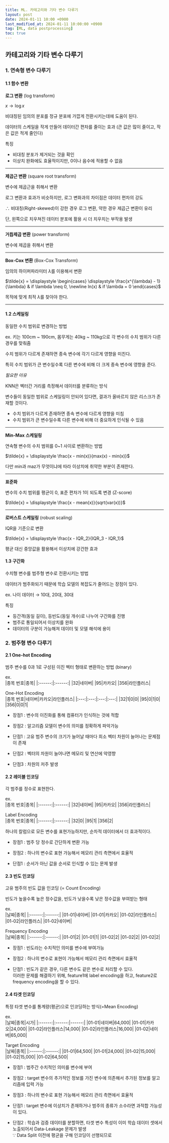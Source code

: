 ```yaml
---
title: ML. 카테고리와 기타 변수 다루기
layout: post
date: 2024-01-11 10:00 +0900
last_modified_at: 2024-01-11 10:00:00 +0900
tag: [ML, data postprocessing]
toc: true
---
```


## 카테고리와 기타 변수 다루기

### 1. 연속형 변수 다루기

#### 1.1 함수 변환

**로그 변환** (log transform)

$x \rightarrow \log x$

비대칭된 임의의 분포를 정규 분포에 가깝게 전환시키는데에 도움이 된다.

데이터의 스케일을 작게 만들어 데이터간 편차를 줄이는 효과 (큰 값은 많이 줄이고, 작은 값은 적게 줄인다)

특징
* 비대칭 분포가 제거되는 것을 확인
* 이상치 완화에도 효율적이지만, 0이나 음수에 적용할 수 없음

---

**제곱근 변환** (square root transform)

변수에 제곱근을 취해서 변환

로그 변환과 효과가 비슷하지만, 로그 변화과의 차이점은 데이터 편차의 강도

$\therefore$ 비대칭(Right-skewed)이 강한 경우 로그 변환, 약한 경우 제곱근 변환이 유리

단, 왼쪽으로 치우쳐진 데이터 분포에 활용 시 더 치우치는 부작용 발생

---

**거듭제곱 변환** (power transform)

변수에 제곱을 취해서 변환

---

**Box-Cox 변환** (Box-Cox Transform)

임의의 하이퍼파라미터 $\lambda$를 이용해서 변환

$\tilde{x} = \displaystyle \begin{cases} \displaystyle \frac{x^{\lambda} - 1}{\lambda} & if \lambda \neq 0, \newline ln(x) & if \lambda = 0 \end{cases}$

목적에 맞게 최적 $\lambda$를 찾아야 한다.

---

#### 1.2 스케일링

동일한 수치 범위로 변경하는 방법

ex. 키는 100cm ~ 190cm, 몸무게는 40kg ~ 110kg으로 각 변수의 수치 범위가 다른 경우를 맞춰줌

수치 범위가 다르게 존재하면 종속 변수에 각기 다르게 영향을 미친다.

특히 수치 범위가 큰 변수일수록 다른 변수에 비해 더 크게 종속 변수에 영향을 준다.

*필요한 이유*

KNN은 벡터간 거리를 측정해서 데이터를 분류하는 방식

변수들이 동일한 범위로 스케일링이 안되어 있다면, 결과가 올바르지 않은 리스크가 존재할 것이다.

* 수치 범위가 다르게 존재하면 종속 변수에 다르게 영향을 미침
* 수치 범위가 큰 변수일수록 다른 변수에 비해 더 중요하게 인식될 수 있음

---

**Min-Max 스케일링**

연속형 변수의 수치 범위를 0~1 사이로 변환하는 방법

$\tilde{x} = \displaystyle \frac{x - min(x)}{max(x) - min(x)}$

다만 min과 maz가 무엇이냐에 따라 이상치에 취약한 부분이 존재한다.

---

**표준화**

변수의 수치 범위를 평균이 0, 표준 편차가 1이 되도록 변경 (Z-score)

$\tilde{x} = \displaystyle \frac{x - mean(x)}{sqrt(var(x))}$

---

**로버스트 스케일링** (robust scaling)

IQR을 기준으로 변환

$\tilde{x} = \displaystyle \frac{x - IQR_2}{IQR_3 - IQR_1}$

평균 대신 중앙값을 활용해서 이상치에 강건한 효과

#### 1.3 구간화

수치형 변수를 범주형 변수로 전환시키는 방법

데이터가 범주화되기 때문에 학습 모델의 복잡도가 줄어드는 장점이 있다.

ex. 나이 데이터 $\rightarrow$ 10대, 20대, 30대

특징
* 등간격(동일 길이), 등빈도(동일 개수)로 나누어 구간화를 진행
* 범주로 통일되어서 이상치를 완화
* 데이터의 구분이 가능해져 데이터 및 모델 해석에 용이

### 2. 범주형 변수 다루기

#### 2.1 One-hot Encoding

범주 변수를 0과 1로 구성된 이진 벡터 형태로 변환하는 방법 (binary)

ex.<br>
|종목 번호|종목|
|:------:|:------:|
|32|네이버|
|95|카카오|
|356|라인플러스|

One-Hot Encoding<br>
|종목 번호|네이버|카카오|라인플러스|
|:---:|:---:|:---:|:---:|
|32|1|0|0|
|95|0|1|0|
|356|0|0|1|

* 장점1 : 변수의 이진화를 통해 컴퓨터가 인식하는 것에 적합
* 장점2 : 알고리즘 모델이 변수의 의미를 정확하게 파악가능

* 단점1 : 고유 범주 변수의 크기가 늘어날 때마다 희소 벡터 차원이 늘어나는 문제점이 존재
* 단점2 : 벡터의 차원이 늘어나면 메모리 및 연산에 악영향
* 단점3 : 차원의 저주 발생

#### 2.2 레이블 인코딩

각 범주를 정수로 표현한다.

ex.<br>
|종목 번호|종목|
|:------:|:------:|
|32|네이버|
|95|카카오|
|356|라인플러스|

Label Encoding<br>
|종목 번호|종목|
|:------:|:------:|
|32|0|
|95|1|
|356|2|

하나의 칼럼으로 모든 변수를 표현가능하지만, 순차적 데이터에서 더 효과적이다.

* 장점1 : 범주 당 정수로 간단하게 변환 가능
* 장점2 : 하나의 변수로 표현 가능해서 메모리 관리 측면에서 효율적

* 단점1 : 순서가 아닌 값을 순서로 인식할 수 있는 문제 발생

#### 2.3 빈도 인코딩

고유 범주의 빈도 값을 인코딩 (= Count Encoding)

빈도가 높을수록 높은 정수값을, 빈도가 낮을수록 낮은 정수값을 부여받는 형태

ex.<br>
|날짜|종목|
|:------:|:------:|
|01-01|네이버|
|01-01|카카오|
|01-02|라인플러스|
|01-02|라인플러스|
|01-02|네이버|

Frequency Encoding<br>
|날짜|종목|
|:------:|:------:|
|01-01|2|
|01-01|1|
|01-02|2|
|01-02|2|
|01-02|2|

* 장점1 : 빈도라는 수치적인 의미를 변수에 부여가능
* 장점2 : 하나의 변수로 표현이 가능해서 메모리 관리 측면에서 효율적

* 단점1 : 빈도가 같은 경우, 다른 변수도 같은 변수로 처리할 수 있다.<br>
이러한 문제를 해결하기 위해, feature1에 label encoding을 하고, feature2로 frequency encoding을 할 수 있다.

#### 2.4 타겟 인코딩

특정 타겟 변수를 통계량(평균)으로 인코딩하는 방식(=Mean Encoding)

ex.<br>
|날짜|종목|시가|
|:------:|:------:|------:|
|01-01|네이버|64,000|
|01-01|카카오|24,000|
|01-02|라인플러스|14,000|
|01-02|라인플러스|16,000|
|01-02|네이버|65,000|

Target Encoding<br>
|날짜|종목|
|:------:|:------:|
|01-01|64,500|
|01-01|24,000|
|01-02|15,000|
|01-02|15,000|
|01-02|64,500|

* 장점1 : 범주간 수치적인 의미를 변수에 부여
* 장점2 : target 변수의 추가적인 정보를 가진 변수에 의존해서 추가된 정보를 알고리즘에 입력 가능
* 장점3 : 하나의 변수로 표현 가능해서 메모리 관리 측면에서 효율적

* 단점1 : target 변수에 이상치가 존재하거나 범주의 종류가 소수라면 과적합 가능성이 있다.
* 단점2 : 학습과 검증 데이터를 분할하면, 타겟 변수 특성이 이미 학습 데이터 셋에서 노출되어서 Data-Leakage 문제가 발생<br>
$\because$ Data Split 이전에 평균을 구해 인코딩이 선행되므로